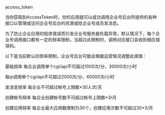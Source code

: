 access_token

当你获取到AccessToken时，你的应用就可以成功调用企业号后台所提供的各种接口以管理或访问企业号后台的资源或给企业号成员发消息。

为了防止企业应用的程序错误而引发企业号服务器负载异常，默认情况下，每个企业号调用接口都有一定的频率限制，当超过此限制时，调用对应接口会收到相应错误码。

以下是当前默认的频率限制，企业号后台可能会根据运营情况调整此阈值：

基础频率
每企业调用单个cgi/api不可超过1000次/分，30000次/小时

每ip调用单个cgi/api不可超过2000次/分，60000次/小时

发消息频率
每企业不可超过帐号上限数*30人次/天

创建帐号频率
每企业创建帐号数不可超过帐号上限数*3/月

创建应用频率
每企业最大应用数限制为30个，创建应用次数不可超过30*3/月